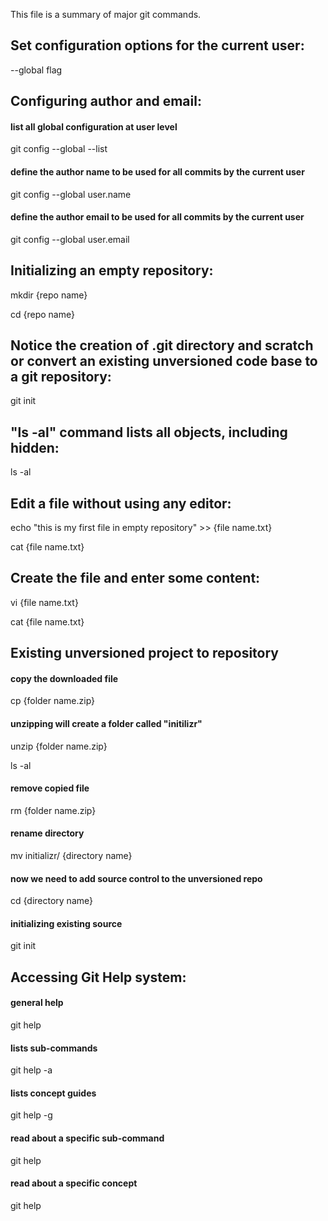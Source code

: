 This file is a summary of major git commands. 

## Set configuration options for the current user:

--global flag 

## Configuring author and email:

#### list all global configuration at user level

git config --global --list   

#### define the author name to be used for all commits by the current user

git config --global user.name <your name>

#### define the author email to be used for all commits by the current user

git config --global user.email <your email>

## Initializing an empty repository: 

mkdir {repo name}

cd {repo name}
   
## Notice the creation of .git directory and scratch or convert an existing unversioned code base to a git repository:            

git init   
                       
## "ls -al" command lists all objects, including hidden: 

ls -al  
      
## Edit a file without using any editor:                                                               

echo "this is my first file in empty repository" >> {file name.txt}     

cat {file name.txt}

## Create the file and enter some content:

vi  {file name.txt}                                        

cat {file name.txt}

## Existing unversioned project to repository

#### copy the downloaded file

cp {folder name.zip}

#### unzipping will create a folder called "initilizr"     

unzip {folder name.zip}                                      

ls -al

#### remove copied file

rm {folder name.zip} 

#### rename directory                                          

mv initializr/ {directory name}    
              
#### now we need to add source control to the unversioned repo

cd {directory name}   
         
#### initializing existing source                        

git init            
  
## Accessing Git Help system: 

#### general help

git help

#### lists sub-commands

git help -a

#### lists concept guides

git help -g

#### read about a specific sub-command

git help <command>

#### read about a specific concept

git help <concept>

